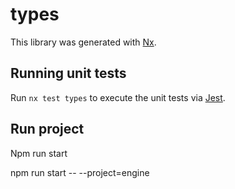 # types

This library was generated with [Nx](https://nx.dev).

## Running unit tests

Run `nx test types` to execute the unit tests via [Jest](https://jestjs.io).

## Run project

Npm run start

npm run start -- --project=engine